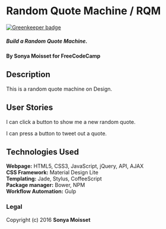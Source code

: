 # Random Quote Machine / RQM

[![Greenkeeper badge](https://badges.greenkeeper.io/SonyaMoisset/rqm.svg)](https://greenkeeper.io/)

##### Build a Random Quote Machine.

#### By Sonya Moisset for FreeCodeCamp

## Description

This is a random quote machine on Design.

## User Stories

I can click a button to show me a new random quote.

I can press a button to tweet out a quote.

## Technologies Used

**Webpage:** HTML5, CSS3, JavaScript, jQuery, API, AJAX    
**CSS Framework:** Material Design Lite    
**Templating:** Jade, Stylus, CoffeeScript   
**Package manager:** Bower, NPM    
**Workflow Automation:** Gulp   

### Legal

Copyright (c) 2016 **Sonya Moisset**

